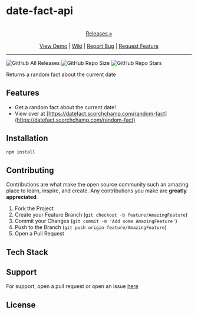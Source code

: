 
# date-fact-api

<p align="center">
  <p align="center">
    <br />
    <a href="https://github.com/ScorchChamp/date-fact-api/releases/">Releases &#187;</a>
    <br />
    <br />
    <a href="https://github.com/ScorchChamp/date-fact-api">View Demo</a> |
    <a href="https://github.com/ScorchChamp/date-fact-api/wiki">Wiki</a> |
    <a href="https://github.com/ScorchChamp/date-fact-api/issues">Report Bug</a> |
    <a href="https://github.com/ScorchChamp/date-fact-api/issues">Request Feature</a>
  </p>
</p>


-------------
![GitHub All Releases](https://img.shields.io/github/downloads/ScorchChamp/date-fact-api/total?style=for-the-badge)
![GitHub Repo Size](https://img.shields.io/github/repo-size/ScorchChamp/date-fact-api?style=for-the-badge)
![GitHub Repo Stars](https://img.shields.io/github/stars/ScorchChamp/date-fact-api?style=for-the-badge)



Returns a random fact about the current date

## Features

- Get a random fact about the current date!
- View over at [https://datefact.scorchchamp.com/random-fact](https://datefact.scorchchamp.com/random-fact)


## Installation

```cmd
npm install
```

## Contributing

Contributions are what make the open source community such an amazing place to learn, inspire, and create. Any contributions you make are **greatly appreciated**.

1. Fork the Project
2. Create your Feature Branch (`git checkout -b feature/AmazingFeature`)
3. Commit your Changes (`git commit -m 'Add some AmazingFeature'`)
4. Push to the Branch (`git push origin feature/AmazingFeature`)
5. Open a Pull Request


## Tech Stack



## Support

For support, open a pull request or open an issue [here](https://github.com/ScorchChamp/date-fact-api/issues/new)

## License



<!--This file was generated via https://github.com/ScorchChamp/README.md-generator Credits to: ScorchChamp-->
        
